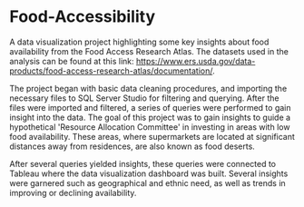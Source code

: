 # Food-Accessibility
A data visualization project highlighting some key insights about food availability from the Food Access Research Atlas. The datasets used in the analysis can be found at this link: https://www.ers.usda.gov/data-products/food-access-research-atlas/documentation/.

The project began with basic data cleaning procedures, and importing the necessary files to SQL Server Studio for filtering and querying. After the files were imported and filtered, a series of queries were performed to gain insight into the data. The goal of this project was to gain insights to guide a hypothetical 'Resource Allocation Committee' in investing in areas with low food availability. These areas, where supermarkets are located at significant distances away from residences, are also known as food deserts. 

After several queries yielded insights, these queries were connected to Tableau where the data visualization dashboard was built. Several insights were garnered such as geographical and ethnic need, as well as trends in improving or declining availability. 
